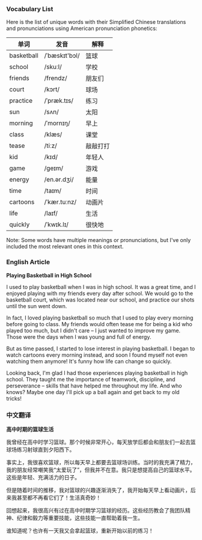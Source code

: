 
### Vocabulary List
Here is the list of unique words with their Simplified Chinese translations and pronunciations using American pronunciation phonetics:

| 单词 | 发音 | 解释 |
|------|------|------|
| basketball | /ˈbæskɪt'bɔl/ | 篮球 |
| school | /skuːl/ | 学校 |
| friends | /frendz/ | 朋友们 |
| court | /kɔrt/ | 球场 |
| practice | /ˈpræk.tɪs/ | 练习 |
| sun | /sʌn/ | 太阳 |
| morning | /ˈmornɪŋ/ | 早上 |
| class | /klæs/ | 课堂 |
| tease | /tiːz/ | 敲敲打打 |
| kid | /kɪd/ | 年轻人 |
| game | /geɪm/ | 游戏 |
| energy | /en.ər.dʒi/ | 能量 |
| time | /taɪm/ | 时间 |
| cartoons | /ˈkær.tuːnz/ | 动画片 |
| life | /laɪf/ | 生活 |
| quickly | /ˈkwɪk.lɪ/ | 很快地 |

Note: Some words have multiple meanings or pronunciations, but I've only included the most relevant ones in this context.

### English Article
**Playing Basketball in High School**

I used to play basketball when I was in high school. It was a great time, and I enjoyed playing with my friends every day after school. We would go to the basketball court, which was located near our school, and practice our shots until the sun went down.

In fact, I loved playing basketball so much that I used to play every morning before going to class. My friends would often tease me for being a kid who played too much, but I didn't care – I just wanted to improve my game. Those were the days when I was young and full of energy.

But as time passed, I started to lose interest in playing basketball. I began to watch cartoons every morning instead, and soon I found myself not even watching them anymore! It's funny how life can change so quickly.

Looking back, I'm glad I had those experiences playing basketball in high school. They taught me the importance of teamwork, discipline, and perseverance – skills that have helped me throughout my life. And who knows? Maybe one day I'll pick up a ball again and get back to my old tricks!

### 中文翻译
**高中时期的篮球生活**

我曾经在高中时学习篮球。那个时候非常开心，每天放学后都会和朋友们一起去篮球场练习射球直到夕阳西下。

事实上，我很喜欢篮球，所以每天早上都要去篮球场训练。当时的我充满了精力，我的朋友经常嘲笑我“太爱玩了”，但我并不在意。我只是想提高自己的篮球水平。这些是年轻、充满活力的日子。

但是随着时间的推移，我对篮球的兴趣逐渐消失了，我开始每天早上看动画片，后来我甚至都不再看它们了！生活真奇妙！

回想起来，我很高兴有过在高中时期学习篮球的经历。这些经历教会了我团队精神、纪律和毅力等重要技能，这些技能一直帮助着我一生。

谁知道呢？也许有一天我又会拿起篮球，重新开始以前的练习！
    